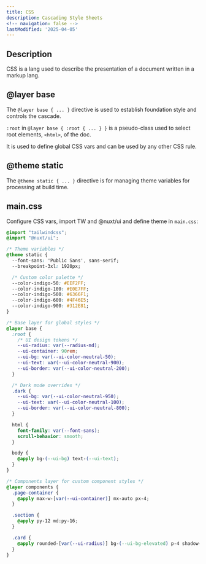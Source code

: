```yaml
---
title: CSS
description: Cascading Style Sheets
<!-- navigation: false -->
lastModified: '2025-04-05'
---
```


## Description

CSS is a lang used to describe the presentation of a document written in a markup lang.

## @layer base

The `@layer base { ... }` directive is used to establish foundation style and controls the cascade.

`:root` in `@layer base { :root { ... } }` is a pseudo-class used to select root elements, `<html>`, of the doc.

It is used to define global CSS vars and can be used by any other CSS rule.

## @theme static

The `@theme static { ... }` directive is for managing theme variables for processing at build time.

## main.css

Configure CSS vars, import TW and @nuxt/ui and define theme in `main.css`:

```css
@import "tailwindcss";
@import "@nuxt/ui";

/* Theme variables */
@theme static {
  --font-sans: 'Public Sans', sans-serif;
  --breakpoint-3xl: 1920px;

  /* Custom color palette */
  --color-indigo-50: #EEF2FF;
  --color-indigo-100: #E0E7FF;
  --color-indigo-500: #6366F1;
  --color-indigo-600: #4F46E5;
  --color-indigo-900: #312E81;
}

/* Base layer for global styles */
@layer base {
  :root {
    /* UI design tokens */
    --ui-radius: var(--radius-md);
    --ui-container: 90rem;
    --ui-bg: var(--ui-color-neutral-50);
    --ui-text: var(--ui-color-neutral-900);
    --ui-border: var(--ui-color-neutral-200);
  }

  /* Dark mode overrides */
  .dark {
    --ui-bg: var(--ui-color-neutral-950);
    --ui-text: var(--ui-color-neutral-100);
    --ui-border: var(--ui-color-neutral-800);
  }

  html {
    font-family: var(--font-sans);
    scroll-behavior: smooth;
  }

  body {
    @apply bg-(--ui-bg) text-(--ui-text);
  }
}

/* Components layer for custom component styles */
@layer components {
  .page-container {
    @apply max-w-[var(--ui-container)] mx-auto px-4;
  }

  .section {
    @apply py-12 md:py-16;
  }

  .card {
    @apply rounded-[var(--ui-radius)] bg-(--ui-bg-elevated) p-4 shadow-sm;
  }
}
```
